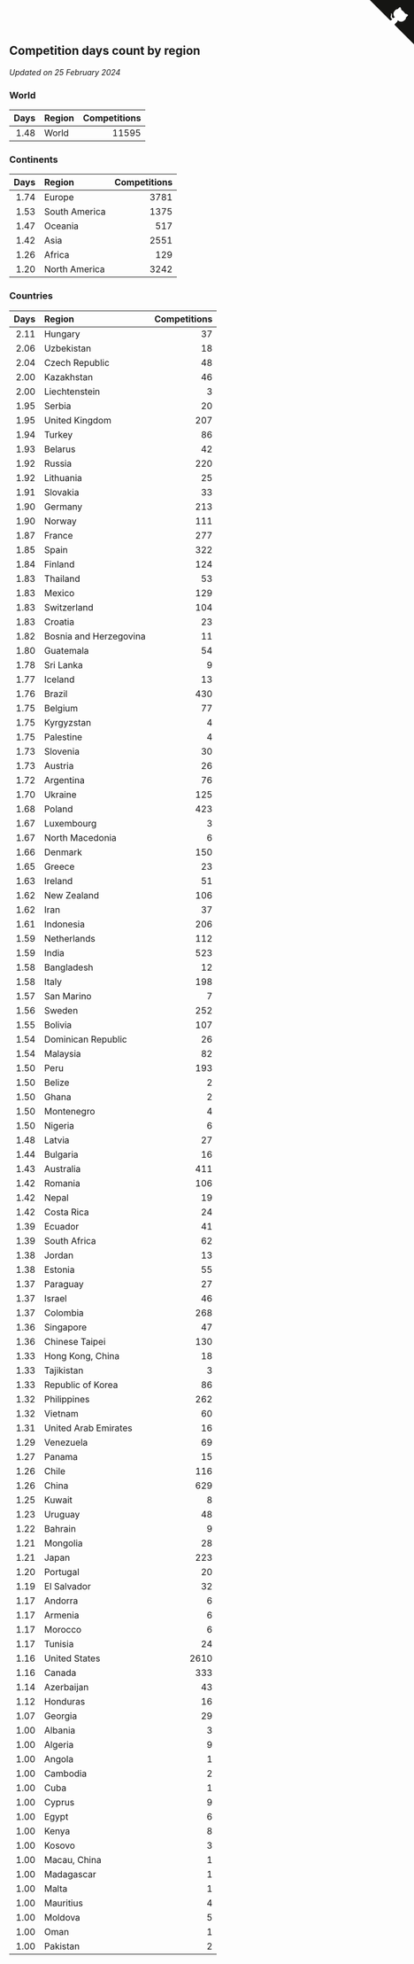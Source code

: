 ## Competition days count by region

*Updated on 25 February 2024*


### World

| Days | Region | Competitions |
| ---: | :--- | ---: |
| 1.48 | World | 11595 |

### Continents

| Days | Region | Competitions |
| ---: | :--- | ---: |
| 1.74 | Europe | 3781 |
| 1.53 | South America | 1375 |
| 1.47 | Oceania | 517 |
| 1.42 | Asia | 2551 |
| 1.26 | Africa | 129 |
| 1.20 | North America | 3242 |

### Countries

| Days | Region | Competitions |
| ---: | :--- | ---: |
| 2.11 | Hungary | 37 |
| 2.06 | Uzbekistan | 18 |
| 2.04 | Czech Republic | 48 |
| 2.00 | Kazakhstan | 46 |
| 2.00 | Liechtenstein | 3 |
| 1.95 | Serbia | 20 |
| 1.95 | United Kingdom | 207 |
| 1.94 | Turkey | 86 |
| 1.93 | Belarus | 42 |
| 1.92 | Russia | 220 |
| 1.92 | Lithuania | 25 |
| 1.91 | Slovakia | 33 |
| 1.90 | Germany | 213 |
| 1.90 | Norway | 111 |
| 1.87 | France | 277 |
| 1.85 | Spain | 322 |
| 1.84 | Finland | 124 |
| 1.83 | Thailand | 53 |
| 1.83 | Mexico | 129 |
| 1.83 | Switzerland | 104 |
| 1.83 | Croatia | 23 |
| 1.82 | Bosnia and Herzegovina | 11 |
| 1.80 | Guatemala | 54 |
| 1.78 | Sri Lanka | 9 |
| 1.77 | Iceland | 13 |
| 1.76 | Brazil | 430 |
| 1.75 | Belgium | 77 |
| 1.75 | Kyrgyzstan | 4 |
| 1.75 | Palestine | 4 |
| 1.73 | Slovenia | 30 |
| 1.73 | Austria | 26 |
| 1.72 | Argentina | 76 |
| 1.70 | Ukraine | 125 |
| 1.68 | Poland | 423 |
| 1.67 | Luxembourg | 3 |
| 1.67 | North Macedonia | 6 |
| 1.66 | Denmark | 150 |
| 1.65 | Greece | 23 |
| 1.63 | Ireland | 51 |
| 1.62 | New Zealand | 106 |
| 1.62 | Iran | 37 |
| 1.61 | Indonesia | 206 |
| 1.59 | Netherlands | 112 |
| 1.59 | India | 523 |
| 1.58 | Bangladesh | 12 |
| 1.58 | Italy | 198 |
| 1.57 | San Marino | 7 |
| 1.56 | Sweden | 252 |
| 1.55 | Bolivia | 107 |
| 1.54 | Dominican Republic | 26 |
| 1.54 | Malaysia | 82 |
| 1.50 | Peru | 193 |
| 1.50 | Belize | 2 |
| 1.50 | Ghana | 2 |
| 1.50 | Montenegro | 4 |
| 1.50 | Nigeria | 6 |
| 1.48 | Latvia | 27 |
| 1.44 | Bulgaria | 16 |
| 1.43 | Australia | 411 |
| 1.42 | Romania | 106 |
| 1.42 | Nepal | 19 |
| 1.42 | Costa Rica | 24 |
| 1.39 | Ecuador | 41 |
| 1.39 | South Africa | 62 |
| 1.38 | Jordan | 13 |
| 1.38 | Estonia | 55 |
| 1.37 | Paraguay | 27 |
| 1.37 | Israel | 46 |
| 1.37 | Colombia | 268 |
| 1.36 | Singapore | 47 |
| 1.36 | Chinese Taipei | 130 |
| 1.33 | Hong Kong, China | 18 |
| 1.33 | Tajikistan | 3 |
| 1.33 | Republic of Korea | 86 |
| 1.32 | Philippines | 262 |
| 1.32 | Vietnam | 60 |
| 1.31 | United Arab Emirates | 16 |
| 1.29 | Venezuela | 69 |
| 1.27 | Panama | 15 |
| 1.26 | Chile | 116 |
| 1.26 | China | 629 |
| 1.25 | Kuwait | 8 |
| 1.23 | Uruguay | 48 |
| 1.22 | Bahrain | 9 |
| 1.21 | Mongolia | 28 |
| 1.21 | Japan | 223 |
| 1.20 | Portugal | 20 |
| 1.19 | El Salvador | 32 |
| 1.17 | Andorra | 6 |
| 1.17 | Armenia | 6 |
| 1.17 | Morocco | 6 |
| 1.17 | Tunisia | 24 |
| 1.16 | United States | 2610 |
| 1.16 | Canada | 333 |
| 1.14 | Azerbaijan | 43 |
| 1.12 | Honduras | 16 |
| 1.07 | Georgia | 29 |
| 1.00 | Albania | 3 |
| 1.00 | Algeria | 9 |
| 1.00 | Angola | 1 |
| 1.00 | Cambodia | 2 |
| 1.00 | Cuba | 1 |
| 1.00 | Cyprus | 9 |
| 1.00 | Egypt | 6 |
| 1.00 | Kenya | 8 |
| 1.00 | Kosovo | 3 |
| 1.00 | Macau, China | 1 |
| 1.00 | Madagascar | 1 |
| 1.00 | Malta | 1 |
| 1.00 | Mauritius | 4 |
| 1.00 | Moldova | 5 |
| 1.00 | Oman | 1 |
| 1.00 | Pakistan | 2 |


<a href="https://github.com/jonatanklosko/wca_statistics" class="github-corner" aria-label="View source on Github"><svg width="80" height="80" viewBox="0 0 250 250" style="fill:#151513; color:#fff; position: absolute; top: 0; border: 0; right: 0;" aria-hidden="true"><path d="M0,0 L115,115 L130,115 L142,142 L250,250 L250,0 Z"></path><path d="M128.3,109.0 C113.8,99.7 119.0,89.6 119.0,89.6 C122.0,82.7 120.5,78.6 120.5,78.6 C119.2,72.0 123.4,76.3 123.4,76.3 C127.3,80.9 125.5,87.3 125.5,87.3 C122.9,97.6 130.6,101.9 134.4,103.2" fill="currentColor" style="transform-origin: 130px 106px;" class="octo-arm"></path><path d="M115.0,115.0 C114.9,115.1 118.7,116.5 119.8,115.4 L133.7,101.6 C136.9,99.2 139.9,98.4 142.2,98.6 C133.8,88.0 127.5,74.4 143.8,58.0 C148.5,53.4 154.0,51.2 159.7,51.0 C160.3,49.4 163.2,43.6 171.4,40.1 C171.4,40.1 176.1,42.5 178.8,56.2 C183.1,58.6 187.2,61.8 190.9,65.4 C194.5,69.0 197.7,73.2 200.1,77.6 C213.8,80.2 216.3,84.9 216.3,84.9 C212.7,93.1 206.9,96.0 205.4,96.6 C205.1,102.4 203.0,107.8 198.3,112.5 C181.9,128.9 168.3,122.5 157.7,114.1 C157.9,116.9 156.7,120.9 152.7,124.9 L141.0,136.5 C139.8,137.7 141.6,141.9 141.8,141.8 Z" fill="currentColor" class="octo-body"></path></svg></a><style>.github-corner:hover .octo-arm{animation:octocat-wave 560ms ease-in-out}@keyframes octocat-wave{0%,100%{transform:rotate(0)}20%,60%{transform:rotate(-25deg)}40%,80%{transform:rotate(10deg)}}@media (max-width:500px){.github-corner:hover .octo-arm{animation:none}.github-corner .octo-arm{animation:octocat-wave 560ms ease-in-out}}</style>
